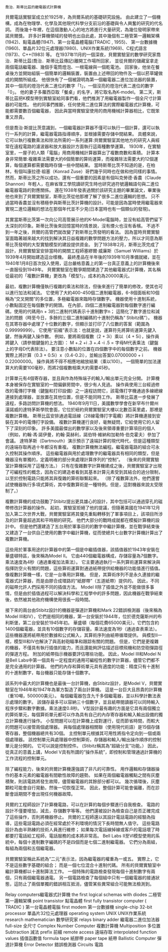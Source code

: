     喬治．斯蒂比茲的繼電器式計算機
貝爾電話實驗室成立於1925年，為貝爾系統的基礎研究設施。
由此建立了一個機構，成為在物理學、化學及其他現代科學分支前沿的基礎與令人興奮的研究的代名詞。
而後幾十年裡，在這個激動人心的地方將進行大量研究，為幾位發明家帶來諾貝爾獎。
許多計算機領域的發明也出自此處，其中幾個有二極管第一邏輯架構(1942)、點電晶體(1947)、第一台電晶體電腦(TRADIC , 1955)、
第一台數據機(1960)、單晶片32位元處理器(1980)、UNIX作業系統(1969)、C程式語言(1973)、C++(1983) 等。
在1937年11月的一個深夜，貝爾實驗室的數學研究家喬治．斯蒂比茲(喬治．斯蒂比茲傳記)離開工作場所回家，
並從貝爾的儲藏室拿走兩個電話繼電器、幾個手電筒燈泡、一根電線與一個乾電池。
回家後，他坐在餐桌後方並開始組裝一個簡單的邏輯裝置，裝置由上述帶回的物件及一個以菸草罐做成的開關所組成。
他很快有了一個被證明為第一個繼電器二進位加法器的裝置，其中一個亮的燈泡代表二進位的數字「1」，一個沒亮的燈泡代表二進位的數字「0」。
他的妻子多蘿西亞取「餐桌」的名字，將它取名為K-model。
第二天，斯蒂比茲把K模型帶到實驗室給同事們看，他們推測了用繼電器製作一個全尺寸計算器的可能性。
他的同事們推斷，任何使用二進位算法的實際繼電器式計算機，可能都需要數百個繼電器，
因此與當時實驗室使用的商用機械計算器相比，它既笨重又昂貴。

但是喬治·斯提比茨意識到，一個繼電器計算器不僅可以執行一個計算，還可以執行一系列的計算，繼電器電路指導順序，並根據需要存儲中間結果。
具體來說，它可以執行複數乘法和除法所需的一系列運算:貝爾實驗室其他地方的研究人員經常在遠程電路的濾波器和放大器設計方面執行這兩種數學運算。
1930年，在實驗室里，一屋子的人類「電腦」用商用機械計算器算出了複數商數和乘積。
計算本身非常簡單:複雜乘法需要大約6個簡單的算術運算，而複雜除法需要大約12個運算，每個運算都需要臨時存儲一些中間結果。
當時斯蒂比茨不知道的是，在柏林，有個叫康拉德·祖塞（Konrad Zuse）哥們幾乎同時也在做和他同樣的事情。
然而，斯蒂比茨之所以成功，還有一個重要的因素是有個叫克勞德·香農（Claude Shannon）年輕人，在麻省理工學院讀研究生時也研究過符號邏輯語句與二進位繼電器電路的對應關係。
還在1938年發表過關於該研究主題的畢業論文，畢業後他也來到了貝爾實驗室，斯蒂比茨從他那裡了解了很多二進位邏輯的思想。
只不過當時香農並沒有積極參與斯蒂比茨計算機的設計。可能是因為當時使用繼電器來實現二進位邏輯的想法在那個年代並不少見(日本當時也有一個類似的發現)。

其實當斯蒂比茨第一次向公司高管展示他的K-Model電腦時，並沒有給高管們留下太深刻的印象。斯蒂比茨後來回憶當時的情景說，沒有煙火也沒有香檳。
不過不到一年之後，貝爾的高管們就改變了對斯蒂比茨發明的看法。
因為當時貝爾實驗室面臨著越來越大的找到解決其日益複雜的數學問題方法的壓力，所以才同意為斯蒂比茨發明的大型實驗模型的建設提供資金。
到了1938年2月，斯蒂比茨完成了設計，貝爾實驗室安排當時的開關工程師塞繆爾·威廉斯（Samuel Williams）於1939年4月開始建造這台樣機。
最終產品在半年後的1939年10月準備就緒，並在1940年1月8日首次投入使用，這台嚴格意義上的第一台真正意義上的計算機後來一直服役到1949年。
貝爾實驗室在戰爭期間建造了其他繼電器式計算機，其名稱從最初的「複數計算機」更改為「模型1」，成本約為20000美元。

最初，複數計算機僅執行複雜的乘法和除法，但後來進行了簡單的修改，使其也可以進行加法和減法。
它使用了大約400-450個二進制繼電器，6-8個面板和10個稱為“交叉開關”的多位置，多極繼電器來臨時存儲數字。
機器使用十進制系統，小數點固定在每個數字的開頭。
在內部，四個二進制繼電器對每個數字進行編碼，使用的代碼用n + 3的二進制代碼表示十進制數字n； 這簡化了數字進位和減法的問題（時至今日，多餘的三個二進制編碼的十進制仍稱為“ Stibitz碼”）。
機器在其寄存器中處理了十位數的數字，但顯示並打印了八位數的答案（範圍為0.99999999）。
它使用“前綴”表示法：也就是說，運算符先將算術運算先鍵入鍵，然後再鍵入操作數。 
例如，要將兩個複數（2 + 3i）乘以（4 + 5i），操作員將鍵入（請參閱鍵盤的上方圖）：
   M +.2 +i .3 +.4 -i .5 =
字母M代表乘法（鍵盤上的字母D代表除法）。
要注意小數點的位置在四個數字中的每個數字之前。
機器實際上將計算（0.3 + 0.5i）x（0.4-0.2i），並輸出答案0.07000000 + i 0.22000000。
操作員將不得不相應地縮放結果（乘以100）。 一個簡單的加法運算大約需要100毫秒，而將2個複數相乘大約需要45秒。

計算單元有4個寄存器，並且與作為特殊端子的輸入/輸出單元完全分開。
計算機本身被保存在實驗室的一間偏僻房間中，很少有人見過。
操作員使用三台經過修改的電傳打字機（鍵盤和打印設備）之一遠程訪問它，該電傳打字機通過多線總線連接到處理器，並放置在其他位置，但是不能同時工作。
斯蒂比茲進一步發展了遠程，多路訪問計算機的想法。
1940年9月11日，美國數學學會在新罕布什爾州漢諾威的達特茅斯學院會面，它位於紐約貝爾實驗室大樓以北數百英里處，那裡是複數計算機。
斯蒂比茲安排通過電話線（28線電傳打字電纜）將計算機連接到安裝在其中的電傳打字設備。
複數計算機運行良好，毫無疑問，它給使用它的人留下了深刻的印象。 
許多美國最傑出的數學家以及後來領導重要計算項目的個人（例如，約翰·馮·諾伊曼，約翰·莫赫利，諾伯特·維納和加勒特·伯克霍夫）參加了會議。 
達特茅斯（Dartmouth）演示預示了遠端計算的現代時代，但是這種類型的遠端存取再過十年都沒有重複。
複數計算機無法編程。繼電器電路的組合可永久控制其操作順序。
這些繼電器與用於處理數字的繼電器具有相同的類型，但是機器沒有單獨的，定義明確的部分來處理計算序列的“控制”。 （後來的貝爾實驗室計算機採用了這種方法。）
只有在復雜數字計算機建成之後，貝爾實驗室才出現了可編程性的概念，因為它的建造者看到其基本計算元素受到其結合的過分限制，以至於控制電路只能將其與復雜的算術聯繫起來。
（除了複數算法外，他們還嘗試使機器執行多項式算術，其中復數算術是一種特例。但是，這對機器來說太受限制了。）

複數計算機的成功鼓勵了Stibitz提出更具雄心的設計，其中包括可以通過穿孔的磁帶修改計算器的操作。
起初，實驗室拒絕了他的提議，但隨著美國在1941年12月加入第二次世界大戰，貝爾實驗室將其優先重點轉移到了軍事項目上，該項目所涉及的計算量超過其和平時期的研究。
他們大部分的戰時成就都在模擬計算機的設計中。
但是他們還建造了五台用於軍事目的的數字中繼計算機，並在戰爭結束後又建造了一台供自己使用的數字中繼計算機，從而使總共七台數字計算機計算出了複數計算機。

這些用於軍事用途的計算器中的第一個是中繼插值器，該插值器於1943年安裝在華盛頓特區，後來稱為Model II。
它由440個繼電器構成，存儲容量為7個數字。乘法速度為4秒（通過重複加法乘法）。
它主要通過執行一系列算術運算來解決與指揮防空火有關的問題，這些算術運算對通過紙帶提供給機器的功能值進行插值。
像複數計算機一樣，它是一台專用計算機。
 但是，其算術序列不是永久連接的繼電器式計算器，而是由膠合成環路的“紙膠帶”（五道紙帶）提供的。
因此，不同的磁帶允許人們採用不同的插值方法。
Model II除了插值之外並不能做很多事情，但是由於插值過程可以解決科學和工程學中的許多問題，因此機器在戰爭結束後，依然被其他政府機構使用很長一段時間。

接下來的兩台由Stibitz設計的機器是彈道計算機和Mark 22錯誤檢測器（後來稱為Model III和IV），它們是相同的機器，第一台安裝於1944年，位於德克薩斯州的布利斯堡，第二台安裝於1945年初。
華盛頓（每個花費65000美元）。它們包含約1400個繼電器，並具有10個數字的存儲容量。乘法速度為1秒（通過查表乘法）。
這些機器還將紙帶用於數據和公式輸入，其算術序列由紙帶循環提供。
與模型II一樣，模型III和IV也解決了與高射砲瞄準和跟踪有關的問題。
但是，它們是更複雜的機器，不僅具有執行插值的能力，而且還能夠評估描述目標飛機和防空砲彈路徑的彈道方程。
附加的紙帶指示機器要評估哪些功能。
因此，Model III和Model N是Bell Labs中第一個具有一定程度的通用可編程性的數字計算器，儘管它們都不是完全通用的計算器。
他們的內存和算術單元具有適度的功能：精度只有十進制的十進制數字，每台機器只能存儲十個數字。

該系列中最大的計算機也是最後一台計算機，由Stibitz設計，是Model V，貝爾實驗室在1946年和1947年為軍方製造了兩台計算機。
這是一台巨大且昂貴的計算機（重10噸，500000美元）。
每個繼電器包含九千多個繼電器，並以科學計數法表示處理的數字。
該儲存最多可以容納三十個數字，並且紙帶閱讀器可以同時輸入程序步驟和數字數據。乘法速度0.8秒。
V型設計最有趣的方面是它具有兩個獨立的算術單元，每個算術單元都可以作為具有自己的內存寄存器和輸入輸出設備的獨立計算機進行操作。
小型問題可以在計算機上成對運行，從而節省時間，而較大的問題可以接管兩個處理器。
 與每個處理器相關聯（使用現代術語）是15個存儲寄存器，整個機器總共有30個。
主控制單元根據其可用性將指令定向到一個或兩個處理器。
該控制單元與處理器中控制算術，存儲器和輸入/輸出操作順序的控制單元是分開的。
它可以說是控制控件。
(Stibitz稱其為“超級分支”功能。）
因此，從真正的意義上講，Model V具有所謂的“操作系統”，即控制和管理通過計算機的工作流程的控制單元。

除了編程能力，後來的貝爾計算機還強調了非凡的可靠性。
用作邏輯和存儲器操作的基本元素的繼電器有間歇性故障的趨勢。
如果在兩個繼電器觸點之間有灰塵積聚，則該電路將發生故障，儘管繼電器的其餘部分都可以。
幾次循環後，灰塵顆粒可能會自行晃動，然後一切恢復正常。
因此，整個計算可能會偏離，而在診斷會話期間不會出現任何機器故障。

貝爾的工程師設計了計算機電路，可以在計算的每個步驟進行自我檢查。
電路的設計不僅要增加，減去，存儲數字等等。
他們還被設計為檢查自己是否正確完成了這些操作，否則將機器停止。
貝爾的工程師還以其設計電話電路的經驗為指導，這些電話電路必須在經常處於不利環境的情況下長時間無人值守。
這些電路設計為由半熟練的技術人員進行維修； 如果每次電話線掉線或客戶的電話壞了時都要打電話給工程師，電話服務的成本將非常高。
Bell Labs II至VI模型使用的系統中，每個十進制數字編碼的不是四個而是七個二進制繼電器。
它們分為兩組，每組為兩個和五個繼電器。

貝爾實驗室稱此系統為“二元”表示法，因為繼電器的權重為一或五。
實際上，它不是這些數字基礎的組合； 而是一個七位混合十進制代碼。
所有的貝爾實驗室中繼計算機都以十進制算法工作。
一個特殊的電路檢查發現每個十進制數字有兩個，只有兩個繼電器通電。
另一個電路檢查了每個組中只有一個繼電器的接通狀態，這防止了兩個單獨的錯誤相互抵消，儘管某些異常組合可能無法檢測到。

Relay computers繼電器式計算機
the first logical schemas with diodes 二極管第一邏輯架構
point transistor 點電晶體
first fully transistor computer ( TRADIC ) 第一台電晶體電腦
first modem 第一台數據機
single-chip 32-bit processor 單晶片32位元處理器
operating system UNIX UNIX作業系統
research mathematician 數學研究家
relays binary adder 繼電器二進位加法器
full-size 全尺寸
Complex Number Computer 複數計算機
Multiposition 多位置
Subtraction 減法
prefix 前綴
remote access 遠端存取
interpolated function values 插值函數值
formula tape 紙膠帶
paper tape 紙帶
Ballistic Computer 彈道計算機
Error Detector 錯誤檢測器
Circuits 電路
